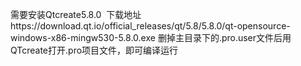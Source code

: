 需要安装Qtcreate5.8.0  下载地址https://download.qt.io/official_releases/qt/5.8/5.8.0/qt-opensource-windows-x86-mingw530-5.8.0.exe
删掉主目录下的.pro.user文件后用QTcreate打开.pro项目文件，即可编译运行
